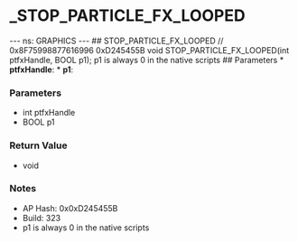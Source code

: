 # _STOP_PARTICLE_FX_LOOPED

--- ns: GRAPHICS --- ## STOP_PARTICLE_FX_LOOPED  // 0x8F75998877616996 0xD245455B void STOP_PARTICLE_FX_LOOPED(int ptfxHandle, BOOL p1);  p1 is always 0 in the native scripts  ## Parameters * **ptfxHandle**: * **p1**:

### Parameters
* int ptfxHandle
* BOOL p1

### Return Value
* void

### Notes
* AP Hash: 0x0xD245455B
* Build: 323
* p1 is always 0 in the native scripts

